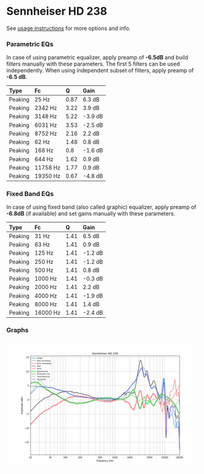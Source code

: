 # Sennheiser HD 238
See [usage instructions](https://github.com/jaakkopasanen/AutoEq#usage) for more options and info.

### Parametric EQs
In case of using parametric equalizer, apply preamp of **-6.5dB** and build filters manually
with these parameters. The first 5 filters can be used independently.
When using independent subset of filters, apply preamp of **-6.5 dB**.

| Type    | Fc       |    Q | Gain    |
|:--------|:---------|:-----|:--------|
| Peaking | 25 Hz    | 0.87 | 6.3 dB  |
| Peaking | 2342 Hz  | 3.22 | 3.9 dB  |
| Peaking | 3148 Hz  | 5.22 | -3.9 dB |
| Peaking | 6031 Hz  | 3.53 | -2.5 dB |
| Peaking | 8752 Hz  | 2.16 | 2.2 dB  |
| Peaking | 62 Hz    | 1.48 | 0.8 dB  |
| Peaking | 168 Hz   | 0.8  | -1.6 dB |
| Peaking | 644 Hz   | 1.62 | 0.9 dB  |
| Peaking | 11758 Hz | 1.77 | 0.9 dB  |
| Peaking | 19350 Hz | 0.67 | -4.8 dB |

### Fixed Band EQs
In case of using fixed band (also called graphic) equalizer, apply preamp of **-6.8dB**
(if available) and set gains manually with these parameters.

| Type    | Fc       |    Q | Gain    |
|:--------|:---------|:-----|:--------|
| Peaking | 31 Hz    | 1.41 | 6.5 dB  |
| Peaking | 63 Hz    | 1.41 | 0.9 dB  |
| Peaking | 125 Hz   | 1.41 | -1.2 dB |
| Peaking | 250 Hz   | 1.41 | -1.2 dB |
| Peaking | 500 Hz   | 1.41 | 0.8 dB  |
| Peaking | 1000 Hz  | 1.41 | -0.3 dB |
| Peaking | 2000 Hz  | 1.41 | 2.2 dB  |
| Peaking | 4000 Hz  | 1.41 | -1.9 dB |
| Peaking | 8000 Hz  | 1.41 | 1.4 dB  |
| Peaking | 16000 Hz | 1.41 | -2.4 dB |

### Graphs
![](./Sennheiser%20HD%20238.png)